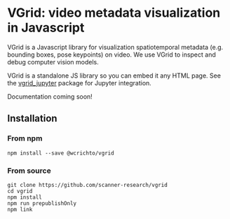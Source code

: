 # VGrid: video metadata visualization in Javascript

VGrid is a Javascript library for visualization spatiotemporal metadata (e.g. bounding boxes, pose keypoints) on video. We use VGrid to inspect and debug computer vision models.

VGrid is a standalone JS library so you can embed it any HTML page. See the [vgrid_jupyter](https://github.com/scanner-research/vgrid_jupyter) package for Jupyter integration.

Documentation coming soon!

## Installation

### From npm

```
npm install --save @wcrichto/vgrid
```

### From source

```
git clone https://github.com/scanner-research/vgrid
cd vgrid
npm install
npm run prepublishOnly
npm link
```
